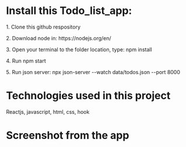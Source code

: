 <h1>Install this Todo_list_app:</h1>
<p>1. Clone this github respository</p>
<p>2. Download node in: https://nodejs.org/en/</p>
<p>3. Open your terminal to the folder location, type: npm install</p>
<p>4. Run npm start</p>
<p>5. Run json server: npx json-server --watch data/todos.json --port 8000</p>
<h1>Technologies used in this project</h1>
<p>Reactjs, javascript, html, css, hook</p>
<h1>Screenshot from the app</h1>

